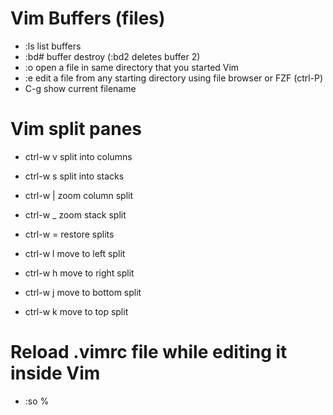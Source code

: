 # Vim Buffers (files)
  * :ls    list buffers
  * :bd#   buffer destroy (:bd2 deletes buffer 2)
  * :o     open a file in same directory that you started Vim
  * :e     edit a file from any starting directory using file browser or FZF (ctrl-P)
  * C-g    show current filename

# Vim split panes
  * ctrl-w v    split into columns
  * ctrl-w s    split into stacks
  * ctrl-w |    zoom column split
  * ctrl-w _    zoom stack split
  * ctrl-w =    restore splits

  * ctrl-w l    move to left split
  * ctrl-w h    move to right split
  * ctrl-w j    move to bottom split
  * ctrl-w k    move to top split

# Reload .vimrc file while editing it inside Vim
  * :so %
